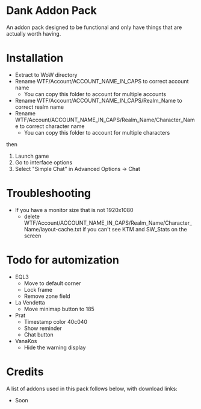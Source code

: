 # Dank Addon Pack
An addon pack designed to be functional and only have things that are actually worth having.

# Installation
- Extract to WoW directory
- Rename WTF/Account/ACCOUNT_NAME_IN_CAPS to correct account name
  - You can copy this folder to account for multiple accounts
- Rename WTF/Account/ACCOUNT_NAME_IN_CAPS/Realm_Name to correct realm name
- Rename WTF/Account/ACCOUNT_NAME_IN_CAPS/Realm_Name/Character_Name to correct character name
  - You can copy this folder to account for multiple characters

then

1. Launch game
2. Go to interface options
3. Select "Simple Chat" in Advanced Options -> Chat

# Troubleshooting
- If you have a monitor size that is not 1920x1080
  - delete WTF/Account/ACCOUNT_NAME_IN_CAPS/Realm_Name/Character_Name/layout-cache.txt if you can't see KTM and SW_Stats on the screen

# Todo for automization
- EQL3
  - Move to default corner
  - Lock frame
  - Remove zone field
- La Vendetta
  - Move minimap button to 185
- Prat
  - Timestamp color 40c040
  - Show reminder
  - Chat button
- VanaKos
  - Hide the warning display

# Credits
A list of addons used in this pack follows below, with download links:

- Soon
